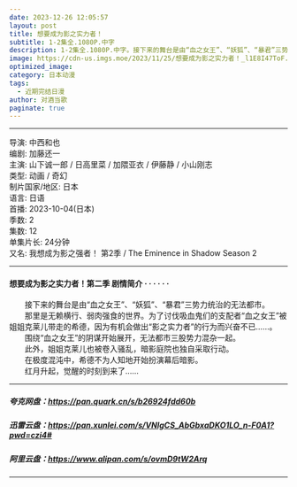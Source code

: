 ```yaml
---
date: 2023-12-26 12:05:57
layout: post
title: 想要成为影之实力者！
subtitle: 1-2集全.1080P.中字
description: 1-2集全.1080P.中字。接下来的舞台是由“血之女王”、“妖狐”、“暴君”三势力统治的无法都市。那里是无赖横行、弱肉强食的世界。为了讨伐吸血鬼们的支配者“血之女王”被姐姐克莱儿带走的希德，因为有机会做出“影之实力者”的行为而兴奋不已...
image: https://cdn-us.imgs.moe/2023/11/25/想要成为影之实力者！_l1E8I47ToF.webp
optimized_image: 
category: 日本动漫
tags:
  - 近期完结日漫
author: 对酒当歌
paginate: true
---
```


---

导演: 中西和也  
编剧: 加藤还一  
主演: 山下诚一郎 / 日高里菜 / 加隈亚衣 / 伊藤静 / 小山刚志  
类型: 动画 / 奇幻  
制片国家/地区: 日本  
语言: 日语  
首播: 2023-10-04(日本)  
季数: 2  
集数: 12  
单集片长: 24分钟  
又名: 我想成为影之强者！ 第2季 / The Eminence in Shadow Season 2  

---

#### 想要成为影之实力者！第二季 剧情简介 · · · · · ·

　　接下来的舞台是由“血之女王”、“妖狐”、“暴君”三势力统治的无法都市。  
　　那里是无赖横行、弱肉强食的世界。为了讨伐吸血鬼们的支配者“血之女王”被姐姐克莱儿带走的希德，因为有机会做出“影之实力者”的行为而兴奋不已……。  
　　围绕“血之女王”的阴谋开始展开，无法都市三股势力混杂一起。  
　　此外，姐姐克莱儿也被卷入骚乱，暗影庭院也独自采取行动。  
　　在极度混沌中，希德不为人知地开始扮演幕后暗影。  
　　红月升起，觉醒的时刻到来了……  

---

##### 夸克网盘：<https://pan.quark.cn/s/b26924fdd60b>

##### 迅雷云盘：<https://pan.xunlei.com/s/VNlgCS_AbGbxaDKO1LO_n-F0A1?pwd=czi4#>

##### 阿里云盘：<https://www.alipan.com/s/ovmD9tW2Arq>

---
